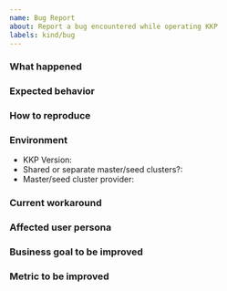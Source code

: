 ```yaml
---
name: Bug Report
about: Report a bug encountered while operating KKP
labels: kind/bug
---
```


### What happened

### Expected behavior

### How to reproduce

### Environment

- KKP Version:
- Shared or separate master/seed clusters?:
- Master/seed cluster provider:

### Current workaround

### Affected user persona

### Business goal to be improved

### Metric to be improved
